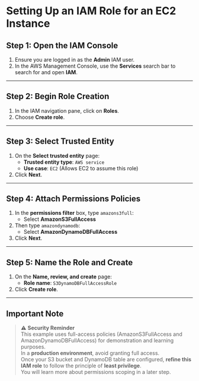 # Setting Up an IAM Role for an EC2 Instance

## Step 1: Open the IAM Console

1. Ensure you are logged in as the **Admin** IAM user.
2. In the AWS Management Console, use the **Services** search bar to search for and open **IAM**.

---

## Step 2: Begin Role Creation

1. In the IAM navigation pane, click on **Roles**.
2. Choose **Create role**.

---

## Step 3: Select Trusted Entity

1. On the **Select trusted entity** page:
    - **Trusted entity type**: `AWS service`
    - **Use case**: `EC2` (Allows EC2 to assume this role)
2. Click **Next**.

---

## Step 4: Attach Permissions Policies

1. In the **permissions filter** box, type `amazons3full`:
    -  Select **AmazonS3FullAccess**
2. Then type `amazondynamodb`:
    -  Select **AmazonDynamoDBFullAccess**
3. Click **Next**.

---

## Step 5: Name the Role and Create

1. On the **Name, review, and create** page:
    - **Role name**: `S3DynamoDBFullAccessRole`
2. Click **Create role**.

---

## Important Note

> ⚠️ **Security Reminder**  
> This example uses full-access policies (AmazonS3FullAccess and AmazonDynamoDBFullAccess) for demonstration and learning purposes.  
> In a **production environment**, avoid granting full access.  
> Once your S3 bucket and DynamoDB table are configured, **refine this IAM role** to follow the principle of **least privilege**.  
> You will learn more about permissions scoping in a later step.
